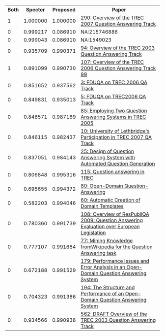 <html><table><tr>
<th>Both</th>
<th>Specter</th>
<th>Proposed</th>
<th>Paper</th>
</tr>
<tr>
<td>1</td>
<td>1.000000</td>
<td>1.000000</td>
<td><a href="https://www.semanticscholar.org/paper/82e2f68b95a231b8a1261909fe220ef6a12e46ab">290: Overview of the TREC 2007 Question Answering Track</a></td>
</tr>
<tr>
<td>0</td>
<td>0.999217</td>
<td>0.086910</td>
<td>NA:215746886</td>
</tr>
<tr>
<td>0</td>
<td>0.999043</td>
<td>0.086910</td>
<td>NA:1549023</td>
</tr>
<tr>
<td>0</td>
<td>0.935709</td>
<td>0.990371</td>
<td><a href="https://www.semanticscholar.org/paper/1a5a60233da0feec4d6c3c22f9b3b8656d0dbd84">94: Overview of the TREC 2003 Question Answering Track</a></td>
</tr>
<tr>
<td>1</td>
<td>0.891099</td>
<td>0.990730</td>
<td><a href="https://www.semanticscholar.org/paper/901e31635918310569ec0bddf23755154a6df829">107: Overview of the TREC 2006 Question Answering Track 99</a></td>
</tr>
<tr>
<td>0</td>
<td>0.851652</td>
<td>0.937562</td>
<td><a href="https://www.semanticscholar.org/paper/0420d46f26c0f03d072960bd0e343960125d44c5">3: FDUQA on TREC 2006 QA Track</a></td>
</tr>
<tr>
<td>0</td>
<td>0.849831</td>
<td>0.935013</td>
<td><a href="https://www.semanticscholar.org/paper/aef9f342598ed6a408fd7a1323a87c97971b5170">5: FDUQA on TREC2006 QA Track</a></td>
</tr>
<tr>
<td>0</td>
<td>0.848571</td>
<td>0.987169</td>
<td><a href="https://www.semanticscholar.org/paper/6dd18b2eb8e73245203d1f086a874247b3e3cc41">85: Employing Two Question Answering Systems in TREC 2005</a></td>
</tr>
<tr>
<td>0</td>
<td>0.846115</td>
<td>0.982437</td>
<td><a href="https://www.semanticscholar.org/paper/d78288514392616c578fd05a6f00d397bf7de645">10: University of Lethbridge's Participation in TREC 2007 QA Track</a></td>
</tr>
<tr>
<td>0</td>
<td>0.837051</td>
<td>0.984143</td>
<td><a href="https://www.semanticscholar.org/paper/b76b85e90f310188126909ad1d05baf96899f892">25: Design of Question Answering System with Automated Question Generation</a></td>
</tr>
<tr>
<td>0</td>
<td>0.806848</td>
<td>0.995316</td>
<td><a href="https://www.semanticscholar.org/paper/59a497ed01b5234c89da4abb5aab5c30ae22dd26">115: Question answering in TREC</a></td>
</tr>
<tr>
<td>0</td>
<td>0.695655</td>
<td>0.994372</td>
<td><a href="https://www.semanticscholar.org/paper/b2c31dc5852a99a64f965049da8ea9a24f881713">80: Open-Domain Question-Answering</a></td>
</tr>
<tr>
<td>0</td>
<td>0.582203</td>
<td>0.994046</td>
<td><a href="https://www.semanticscholar.org/paper/2154e7af8cbfbe2e91e79800807c10391e8e378d">60: Automatic Creation of Domain Templates</a></td>
</tr>
<tr>
<td>0</td>
<td>0.780360</td>
<td>0.991739</td>
<td><a href="https://www.semanticscholar.org/paper/7282dda543ca00e03e184087d19130d367bbe7c8">108: Overview of ResPubliQA 2009: Question Answering Evaluation over European Legislation</a></td>
</tr>
<tr>
<td>0</td>
<td>0.777107</td>
<td>0.991684</td>
<td><a href="https://www.semanticscholar.org/paper/68050ec7e6f7440722c359f76ffc0cc19975cb21">77: Mining Knowledge fromWikipedia for the Question Answering task</a></td>
</tr>
<tr>
<td>0</td>
<td>0.672188</td>
<td>0.991529</td>
<td><a href="https://www.semanticscholar.org/paper/1503e5c5adb0a3063d09b0f398f724d7dd26a979">179: Performance Issues and Error Analysis in an Open-Domain Question Answering System</a></td>
</tr>
<tr>
<td>0</td>
<td>0.704323</td>
<td>0.991386</td>
<td><a href="https://www.semanticscholar.org/paper/a172a5c7856f27588ac45c1df6d1463a0c4eb3b5">194: The Structure and Performance of an Open-Domain Question Answering System</a></td>
</tr>
<tr>
<td>0</td>
<td>0.934566</td>
<td>0.990938</td>
<td><a href="https://www.semanticscholar.org/paper/3081c0ae1157e986d4fbec21764081d29b25c8a2">562: DRAFT Overview of the TREC 2003 Question Answering Track</a></td>
</tr>
</table></html>

